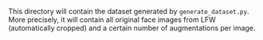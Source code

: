 This directory will contain the dataset generated by `generate_dataset.py`.
More precisely, it will contain all original face images from LFW (automatically cropped) and
a certain number of augmentations per image.
